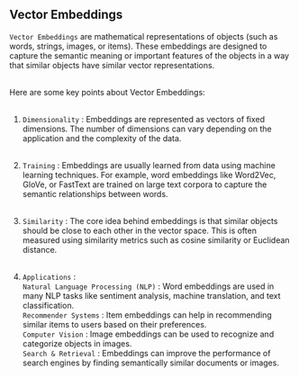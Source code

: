 ## Vector Embeddings

`Vector Embeddings` are mathematical representations of objects (such as words, strings, images, or items). These embeddings are designed to capture the semantic meaning or important features of the objects in a way that similar objects have similar vector representations. <br><br>

Here are some key points about Vector Embeddings: <br><br>

1. `Dimensionality` : Embeddings are represented as vectors of fixed dimensions. The number of dimensions can vary depending on the application and the complexity of the data. <br><br>

2. `Training` : Embeddings are usually learned from data using machine learning techniques. For example, word embeddings like Word2Vec, GloVe, or FastText are trained on large text corpora to capture the semantic relationships between words. <br><br>

3. `Similarity` : The core idea behind embeddings is that similar objects should be close to each other in the vector space. This is often measured using similarity metrics such as cosine similarity or Euclidean distance. <br><br>

4. `Applications` : <br>
`Natural Language Processing (NLP)` : Word embeddings are used in many NLP tasks like sentiment analysis, machine translation, and text classification. <br>
`Recommender Systems` : Item embeddings can help in recommending similar items to users based on their preferences. <br>
`Computer Vision` : Image embeddings can be used to recognize and categorize objects in images. <br>
`Search & Retrieval` : Embeddings can improve the performance of search engines by finding semantically similar documents or images. <br><br>
